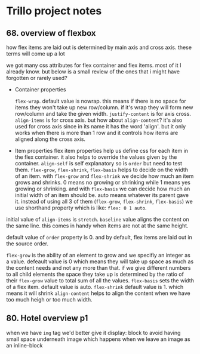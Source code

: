 # Trillo project notes

## 68. overview of flexbox

how flex items are laid out is determined by main axis and cross axis. these terms will come up a lot

we got many css attributes for flex container and flex items. most of it I already know. but below is a small review of the ones that i might have forgotten or rarely used?

- Container properties

  `flex-wrap`. default value is nowrap. this means if there is no space for items they won't take up new row/column. if it's wrap they will form new row/column and take the given width.
  `justify-content` is for axis cross. `align-items` is for cross axis. but how about `align-content`? it's also used for cross axis since in its name it has the word 'align'. but it only works when there is more than 1 row and it controls how items are aligned along the cross axis.

- Item properties
  flex item properties help us define css for each item in the flex container. it also helps to override the values given by the container.
  `align-self` is self explanatory so is `order` but need to test them.
  `flex-grow`, `flex-shrink`, `flex-basis` helps to decide on the width of an item. with `flex-grow` and `flex-shrink` we decide how much an item grows and shrinks. 0 means no growing or shrinking while 1 means yes growing or shrinking. and with `flex-basis` we can decide how much an initial width of an item should be. auto means whatever its parent gave it. instead of using all 3 of them (`flex-grow`, `flex-shrink`, `flex-basis`) we use shorthand property which is like: `flex: 0 1 auto`.

initial value of `align-items` is `stretch`. `baseline` value aligns the content on the same line. this comes in handy when items are not at the same height.

default value of `order` property is 0. and by default, flex items are laid out in the source order.

`flex-grow` is the ability of an element to grow and we specifiy an integer as a value. defeault value is 0 which means they will take up space as much as the content needs and not any more than that. if we give different numbers to all child elements the space they take up is determined by the ratio of their `flex-grow` value to total sum of all the values.
`flex-basis` sets the width of a flex item. default value is auto.
`flex-shrink` default value is 1. which means it will shrink
`align-content` helps to align the content when we have too much heigh or too much width.

## 80. Hotel overview p1

when we have `img` tag we'd better give it display: block to avoid having small space underneath image which happens when we leave an image as an inline-block
